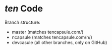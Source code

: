 # _ten_ Code

Branch structure:
* master (matches tencapsule.com/)
* ncapsule (matches tencapsule.com/n/)
* devcasule (all other branches, only on GitHub)